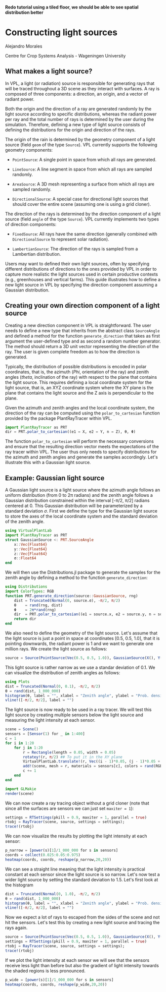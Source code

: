 **Redo tutorial using a tiled floor, we should be able to see spatial distribution better**


# Constructing light sources

Alejandro Morales

Centre for Crop Systems Analysis - Wageningen University

## What makes a light source?

In VPL, a light (or radiation) source is responsible for generating rays that will be
traced throughout a 3D scene as they interact with surfaces. A ray is composed of three
components: a direction, an origin, and a vector of radiant power.

Both the origin and the direction of a ray are generated randomly by the light source
according to specific distributions, whereas the radiant power per ray and the total number
of rays is determined by the user during the simulation. Therefore, defining a new type of
light source consists of defining the distributions for the origin and direction of the rays.

The origin of the rain is determined by the geometry component of a light source (field
`geom` of the type `Source`). VPL currently supports the following geometry components:

- `PointSource`: A single point in space from which all rays are generated.

- `LineSource`: A line segment in space from which all rays are sampled randomly.

- `AreaSource`: A 3D mesh representing a surface from which all rays are sampled randomly.

- `DirectionalSource`: A special case for directional light sources that should cover the entire scene (assuming one is using a grid cloner).

The direction of the rays is determined by the direction component of a light source (field
`angle` of the type `Source`). VPL currently implements two types of direction components:

- `FixedSource`: All rays have the same direction (generally combined with `DirectionalSource` to represent solar radiation).

- `LambertianSource`: The direction of the rays is sampled from a Lambertian distribution.

Users may want to defined their own light sources, often by specifying different distributions
of directions to the ones provided by VPL in order to capture more realistic the light
sources used in certain productive contexts (e.g., greenhouses and vertical farms). This
guide illustrates how to define a new light source in VPL by specifying the direction
component assuming a Gaussian distribution.

## Creating your own direction component of a light source

Creating a new direction component in VPL is straightforward. The user needs to define a
new type that inherits from the abstract class `SourceAngle` and defined a method for the
function `generate_direction` that takes as first argument the user-defined type and as
second a random number generator. The method should return a 3D unit vector representing the
direction of the ray. The user is given complete freedom as to how the direction is
generated.

Typically, the distribution of possible distributions is encoded in polar coordinates, that
is, the azimuth ($Phi$, orientation of the ray) and zenith angles ($theta$, inclination of
the ray) with respect to the plane that contains the light source. This requires defining a
local coordinate system for the light source, that is, an XYZ coordinate system where the XY
plane is the plane that contains the light source and the Z axis is perpendicular to the
plane.

Given the azimuth and zenith angles and the local coordinate system, the direction of the
ray can be computed using the `polar_to_cartesian` function provided by the package
PlantRayTracer within VPL.

```julia
import PlantRayTracer as PRT
dir = PRT.polar_to_cartesian((e1 = X, e2 = Y, n = Z), θ, Φ)
```

The function `polar_to_cartesian` will perform the necessary conversions and ensure that the
resulting direction vector meets the expectations of the ray tracer within VPL. The user
thus only needs to specify distributions for the azimuth and zenith angles and generate the
samples accordingly. Let's illustrate this with a Gaussian light source.

## Example: Gaussian light source

A Gaussian light source is a light source where the azimuth angle follows an uniform
distribution (from 0 to 2π radians) and the zenith angle follows a Gaussian distribution
constrained within the interval [-π/2, π/2] radians centered at 0. This Gaussian distribution
will be parameterized by a standard deviation $\sigma$. First we define the type for the
Gaussian light source to store the axes of the local coordinate system and the standard
deviation of the zenith angle.

```julia
using VirtualPlantLab
import PlantRayTracer as PRT
struct GaussianSource <: PRT.SourceAngle
    x::Vec{Float64}
    y::Vec{Float64}
    z::Vec{Float64}
    σ::Float64
end
```

We will then use the Distributions.jl package to generate the samples for the zenith angle by
defining a method to the function `generate_direction`:

```julia
using Distributions
import ColorTypes: RGB
function PRT.generate_direction(source::GaussianSource, rng)
    dist = Truncated(Normal(0, source.σ), -π/2, π/2)
    θ    = rand(rng, dist)
    Φ    = 2π*rand(rng)
    dir  = PRT.polar_to_cartesian((e1 = source.x, e2 = source.y, n = source.z), θ, Φ)
    return dir
end
```

We also need to define the geometry of the light source. Let's assume that the light source
is just a point in space at coordinates [0.5, 0.5, 1.0], that it is pointing downwards, the
radiant power is 1 and we want to generate one million rays. We create the light source as
follows:

```julia
source = Source(PointSource(Vec(0.5, 0.5, 1.0)), GaussianSource(X(), Y(), -Z(), 0.1), 1.0, 1_000_000)
```

This light source is rather narrow as we use a standar deviation of 0.1. We can visualize the
distribution of zenith angles as follows:

```julia
using Plots
dist = Truncated(Normal(0, 0.1), -π/2, π/2)
θ = rand(dist, 1_000_000)
histogram(θ, label = "", xlabel = "Zenith angle", ylabel = "Prob. density", normalize=:pdf)
vline!([-π/2, π/2], label = "")
```

The light source is now ready to be used in a ray tracer. We will test this light source by
creating multiple sensors below the light source and measuring the light intensity at each
sensor.

```julia
scene = Scene()
sensors = [Sensor(1) for _ in 1:400]
c = 1
for i in 1:20
    for j in 1:20
        r = Rectangle(length = 0.05, width = 0.05)
        rotatey!(r, π/2) ## To put it in the XY plane
        VirtualPlantLab.translate!(r, Vec((i - 1)*0.05, (j - 1)*0.05 + 0.025, 0.0))
        add!(scene, mesh = r, materials = sensors[c], colors = rand(RGB))
        c += 1
    end
end
```

```julia
import GLMakie
render(scene)
```

We can now create a ray tracing object without a grid cloner (note that since all the
surfaces are sensors we can just set `maxiter = 1`):

```julia
settings = RTSettings(pkill = 0.9, maxiter = 1, parallel = true)
rtobj = RayTracer(scene, source, settings = settings);
trace!(rtobj)
```

We can now visualize the results by plotting the light intensity at each sensor:

```julia
p_narrow = [power(s)[1]/1_000_000 for s in sensors]
coords = collect(0.025:0.05:0.975)
heatmap(coords, coords, reshape(p_narrow,20,20))
```

We can see a straight line meaning that the light intensity is practical constant at each
sensor since the light source is so narrow. Let's now test a wider light source by setting
the standard deviation to 1.5. Let's first look at the histogram

```julia
dist = Truncated(Normal(0, 1.0), -π/2, π/2)
θ = rand(dist, 1_000_000)
histogram(θ, label = "", xlabel = "Zenith angle", ylabel = "Prob. density", normalize=:pdf)
vline!([-π/2, π/2], label = "")
```

Now we expect a lot of rays to escaped from the sides of the scene and not hit the sensors.
Let's test this by creating a new light source and tracing the rays again.

```julia
source = Source(PointSource(Vec(0.5, 0.5, 1.0)), GaussianSource(X(), Y(), -Z(), 1.0), 1.0, 1_000_000)
settings = RTSettings(pkill = 0.9, maxiter = 1, parallel = true)
rtobj = RayTracer(scene, source, settings = settings);
trace!(rtobj)
```

If we plot the light intensity at each sensor we will see that the sensors receive less light
than before but also the gradient of light intensity towards the shaded regions is less
pronounced.

```julia
p_wide = [power(s)[1]/1_000_000 for s in sensors]
heatmap(coords, coords, reshape(p_wide,20,20))
```
